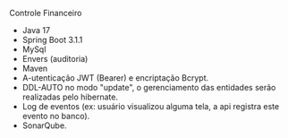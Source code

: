 Controle Financeiro

- Java 17
- Spring Boot 3.1.1
- MySql
- Envers (auditoria)
- Maven
- A-utenticação JWT (Bearer) e encriptação Bcrypt.
- DDL-AUTO no modo "update", o gerenciamento das entidades serão realizadas pelo hibernate.
- Log de eventos (ex: usuário visualizou alguma tela, a api registra este evento no banco).
- SonarQube.
